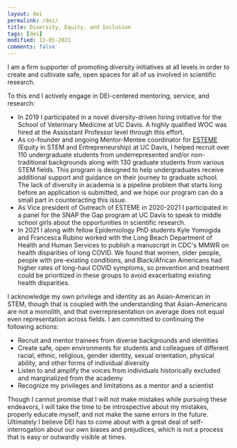 ```yaml
---
layout: dei
permalink: /dei/
title: Diversity, Equity, and Inclusion
tags: [dei]
modified: 11-05-2021
comments: false
---
```


I am a firm supporter of promoting diversity initiatives at all levels in order to create and cultivate safe, open spaces for all of us involved in scientific research. 

To this end I actively engage in DEI-centered mentoring, service, and research:

- In 2019 I participated in a novel diversity-driven hiring initiative for the School of Veterinary Medicine at UC Davis. A highly qualified WOC was hired at the Assisstant Professor level through this effort.
- As co-founder and ongoing Mentor-Mentee coordinator for [ESTEME](https://esteme.weebly.com/student-mentoring1.html) (Equity in STEM and Entrepreneurship) at UC Davis, I helped recruit over 110 undergraduate students from underrepresented and/or non-traditional backgrounds along with 130 graduate students from various STEM fields. This program is designed to help undergraduates receive additional support and guidance on their journey to graduate school. The lack of diversity in academia is a pipeline problem that starts long before an application is submitted, and we hope our program can do a small part in counteracting this issue.
- As Vice president of Outreach of ESTEME in 2020-2021 I participated in a panel for the SNAP the Gap program at UC Davis to speak to middle school girls about the opportunities in scientific research. 
- In 2021 I along with fellow Epidemiology PhD students Kyle Yomogida and Francesca Rubino worked with the Long Beach Department of Health and Human Services to publish a manuscript in CDC's MMWR on health disparities of long COVID. We found that women, older people, people with pre-existing conditions, and Black/African Americans had higher rates of long-haul COVID symptoms, so prevention and treatment could be prioritized in these groups to avoid exacerbating existing health disparities.

I acknowledge my own privilege and identity as an Asian-American in STEM, though that is coupled with the understanding that Asian-Americans are not a monolith, and that overrepresentation on average does not equal even representation across fields. I am committed to continuing the following actions:
- Recruit and mentor trainees from diverse backgrounds and identities
- Create safe, open environments for students and colleagues of different racial, ethnic, religious, gender identity, sexual orientation, physical ability, and other forms of individual diversity
- Listen to and amplify the voices from individuals historically excluded and marginalized from the academy
- Recognize my privileges and limitations as a mentor and a scientist

Though I cannot promise that I will not make mistakes while pursuing these endeavors, I will take the time to be introspective about my mistakes, properly educate myself, and not make the same errors in the future. Ultimately I believe DEI has to come about with a great deal of self-interrogation about our own biases and prejudices, which is not a process that is easy or outwardly visible at times. 
